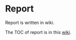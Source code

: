 # Report

Report is written in wiki.

The TOC of report is in this [wiki](https://github.com/HorizonMiner/DataMiningAssig/wiki/Part-2-Report).
